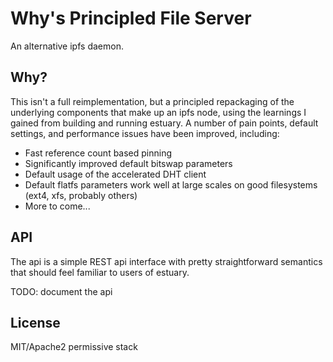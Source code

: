# Why's Principled File Server

An alternative ipfs daemon.

## Why?

This isn't a full reimplementation, but a principled repackaging of the
underlying components that make up an ipfs node, using the learnings I gained
from building and running estuary. A number of pain points, default settings,
and performance issues have been improved, including:
- Fast reference count based pinning
- Significantly improved default bitswap parameters
- Default usage of the accelerated DHT client 
- Default flatfs parameters work well at large scales on good filesystems (ext4, xfs, probably others) 
- More to come...

## API

The api is a simple REST api interface with pretty straightforward semantics
that should feel familiar to users of estuary.

TODO: document the api

## License
MIT/Apache2 permissive stack
